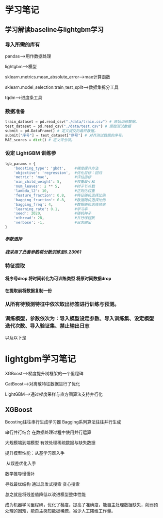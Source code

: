 # 学习笔记

## 学习解读baseline与lightgbm学习

### 导入所需的库有
pandas—>用作数据处理

lightgbm—>模型

sklearn.metrics.mean_absolute_error—>mae计算函数

sklearn.model_selection.train_test_split—>数据集拆分工具 

tqdm—>进度条工具

### 数据准备

```Python
train_dataset = pd.read_csv("./data/train.csv") # 原始训练数据。
test_dataset = pd.read_csv("./data/test.csv") # 原始测试数据
submit = pd.DataFrame() # 定义提交的最终数据。
submit["序号"] = test_dataset["序号"] # 对齐测试数据的序号。
MAE_scores = dict() # 定义评分项。
```

### 设定 LightGBM 训练参

```python
lgb_params = {
    'boosting_type': 'gbdt',    #梯度提升方法
    'objective': 'regression',  #优化目标：回归
    'metric': 'mae',			#评估指标
    'min_child_weight': 5,		#权重最小和
    'num_leaves': 2 ** 5,		#树子节点数
    'lambda_l2': 10,			#正则化权重
    'feature_fraction': 0.8,	#特征随机选择比例
    'bagging_fraction': 0.8,	#数据随机选择比例
    'bagging_freq': 4,			#数据随机选择频率
    'learning_rate': 0.1,		#学习率
    'seed': 2020,				#随机种子
    'nthread': 28,				#并行线程数
    'verbose': -1,				#日志输出
}
```

##### 参数选择

##### 我采用了此套参数将分数训练至6.23961

### 特征提取

#### 将序号drop 将时间转化为可训练类型 将原时间数据drop

#### 在提取前将数据复制一份

### 从所有待预测特征中依次取出标签进行训练与预测。  

### 训练模型，参数依次为：导入模型设定参数、导入训练集、设定模型迭代次数、导入验证集、禁止输出日志

以及以下是

# lightgbm学习笔记

XGBoost—>梯度提升树框架的一个里程碑

CatBoost—>对离散特征数据进行了优化

LightGBM—>通过梯度采样与直方图算法支持并行化

## XGBoost

Boosting往往串行生成学习器  Bagging系列算法往往并行生成

串行并行结合 在数据处理过程中使用并行运算

大规模端到端模型 有效处理稀疏数据与缺失数据

提升模型性能：从基学习器入手

​						   从误差优化入手

数学推导慢慢补

寻找最优结构 通过启发式搜索 贪心搜索 

总之就是将残差值降低以改进模型整体性能

成为机器学习里程碑，优化了梯度，提高了准确度，能自主处理数据缺失，削弱预处理的困难，能自主感知数据稀疏，减少人工降维工作量。





   